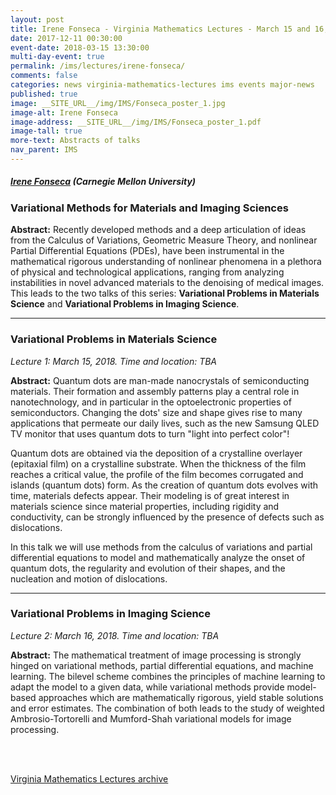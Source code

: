 ```yaml
---
layout: post
title: Irene Fonseca - Virginia Mathematics Lectures - March 15 and 16, 2018
date: 2017-12-11 00:30:00
event-date: 2018-03-15 13:30:00
multi-day-event: true
permalink: /ims/lectures/irene-fonseca/
comments: false
categories: news virginia-mathematics-lectures ims events major-news
published: true
image: __SITE_URL__/img/IMS/Fonseca_poster_1.jpg
image-alt: Irene Fonseca
image-address: __SITE_URL__/img/IMS/Fonseca_poster_1.pdf
image-tall: true
more-text: Abstracts of talks
nav_parent: IMS
---
```


<h5 class="mt-3 mb-4"><a href="https://www.math.cmu.edu/math/faculty/fonsecairene">Irene Fonseca</a> (Carnegie Mellon University)</h5>

### Variational Methods for Materials and Imaging Sciences

**Abstract:** Recently developed methods and a deep articulation of ideas from the Calculus of Variations, Geometric
Measure Theory, and nonlinear Partial Differential Equations (PDEs), have been instrumental
in the mathematical rigorous understanding of nonlinear phenomena in a plethora of physical
and technological applications, ranging from analyzing instabilities in novel advanced materials to the denoising of medical images.
This leads to the two talks of this series: **Variational Problems in Materials Science** and **Variational Problems in Imaging Science**.

<!--more-->

---

### Variational Problems in Materials Science

*Lecture 1: March 15, 2018. Time and location: TBA*

**Abstract:**  Quantum dots are man-made nanocrystals of semiconducting materials. Their formation and assembly patterns play a central role in nanotechnology, and in particular in the optoelectronic properties of semiconductors. Changing the dots' size and shape gives rise to many applications that permeate our daily lives, such as the new Samsung QLED TV monitor that uses quantum dots to turn "light into perfect color"!

Quantum dots are obtained via the deposition of a crystalline overlayer (epitaxial film) on a crystalline substrate. When the thickness of the film reaches a critical value, the profile of the film becomes corrugated and islands (quantum dots) form. As the creation of quantum dots evolves with time, materials defects appear. Their modeling is of great interest in materials science since material properties, including rigidity and conductivity, can be strongly influenced by the presence of defects such as dislocations.

In this talk we will use methods from the calculus of variations and partial differential equations to model and mathematically analyze the onset of quantum dots, the regularity and evolution of their shapes, and the nucleation and motion of dislocations.

---

### Variational Problems in Imaging Science

*Lecture 2: March 16, 2018. Time and location: TBA*

**Abstract:**  The mathematical treatment of image processing is strongly hinged on variational methods, partial differential equations, and machine learning. The bilevel scheme combines the principles of machine learning to adapt the model to a given data, while variational methods provide model-based approaches which are mathematically rigorous, yield stable solutions and error estimates. The combination of both leads to the study of weighted Ambrosio-Tortorelli and Mumford-Shah variational models for image processing.


<br><br>

[Virginia Mathematics Lectures archive]({{site.url}}/ims/lectures)
